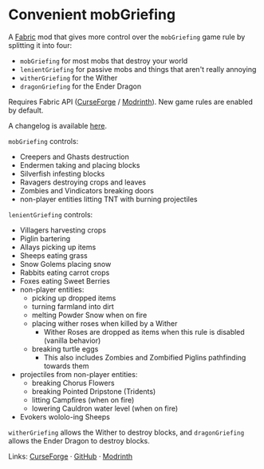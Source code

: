 # Convenient mobGriefing

A [Fabric](https://fabricmc.net) mod that gives more control over the `mobGriefing` game rule by splitting it into four:
- `mobGriefing` for most mobs that destroy your world
- `lenientGriefing` for passive mobs and things that aren't really annoying
- `witherGriefing` for the Wither
- `dragonGriefing` for the Ender Dragon

Requires Fabric API ([CurseForge](https://www.curseforge.com/minecraft/mc-mods/fabric-api) / [Modrinth](https://modrinth.com/mod/fabric-api)). New game rules are enabled by default.

A changelog is available [here](CHANGELOG.md).

`mobGriefing` controls:
- Creepers and Ghasts destruction
- Endermen taking and placing blocks
- Silverfish infesting blocks
- Ravagers destroying crops and leaves
- Zombies and Vindicators breaking doors
- non-player entities litting TNT with burning projectiles

`lenientGriefing` controls:
- Villagers harvesting crops
- Piglin bartering
- Allays picking up items
- Sheeps eating grass
- Snow Golems placing snow
- Rabbits eating carrot crops
- Foxes eating Sweet Berries
- non-player entities:
  - picking up dropped items
  - turning farmland into dirt
  - melting Powder Snow when on fire
  - placing wither roses when killed by a Wither
    - Wither Roses are dropped as items when this rule is disabled (vanilla behavior)
  - breaking turtle eggs
    - This also includes Zombies and Zombified Piglins pathfinding towards them
- projectiles from non-player entities:
  - breaking Chorus Flowers
  - breaking Pointed Dripstone (Tridents)
  - litting Campfires (when on fire)
  - lowering Cauldron water level (when on fire)
- Evokers wololo-ing Sheeps

`witherGriefing` allows the Wither to destroy blocks, and `dragonGriefing` allows the Ender Dragon to destroy blocks.

Links: [CurseForge](https://www.curseforge.com/minecraft/mc-mods/convenient-mobgriefing) · [GitHub](https://github.com/A5b84/convenient-mobgriefing) · [Modrinth](https://modrinth.com/mod/convenient-mobgriefing)
